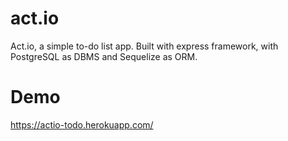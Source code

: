 # act.io
Act.io, a simple to-do list app. Built with express framework, with PostgreSQL as DBMS and Sequelize as ORM.

# Demo
https://actio-todo.herokuapp.com/
